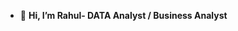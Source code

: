 - 👋 **Hi, I’m Rahul- DATA Analyst / Business Analyst**

<!---
RahulkumarDA/RahulkumarDA is a ✨ special ✨ repository because its `README.md` (this file) appears on your GitHub profile.
You can click the Preview link to take a look at your changes.
--->
